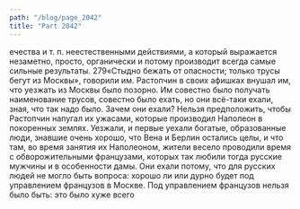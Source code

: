 ```yaml
---
path: "/blog/page_2042"
title: "Part 2042"
---
```


ечества и т. п. неестественными действиями, а который выражается незаметно, просто, органически и потому производит всегда самые сильные результаты.
279«Стыдно бежать от опасности; только трусы бегут из Москвы», говорили им. Растопчин в своих афишках внушал им, что уезжать из Москвы было позорно. Им совестно было получать наименование трусов, совестно было ехать, но они всё-таки ехали, зная, что так надо было. Зачем они ехали? Нельзя предположить, чтобы Растопчин напугал их ужасами, которые производил Наполеон в покоренных землях. Уезжали, и первые уехали богатые, образованные люди, знавшие очень хорошо, что Вена и Берлин остались целы, и что там, во время занятия их Наполеоном, жители весело проводили время с обворожительными французами, которых так любили тогда русские мужчины и в особенности дамы.
Они ехали потому, что для русских людей не могло быть вопроса: хорошо ли или дурно будет под управлением французов в Москве. Под управлением французов нельзя было быть: это было хуже всего
